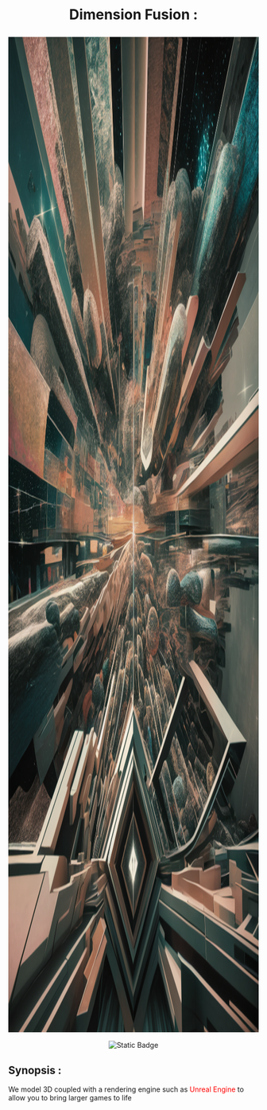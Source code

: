 # <p align="center">Dimension Fusion :</p>

<img src="./assets/img/logo.png" alt="logo" style="width: 100vw; height: 50vh;">


<div align="center">

![Static Badge](https://img.shields.io/badge/10.2.4-none?style=flat&label=npm&labelColor=red)

</div>

## Synopsis :
We model 3D coupled with a rendering engine such as
<span style="color:red">Unreal Engine</span>
to allow you to bring larger games to life